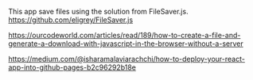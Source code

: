 This app save files using the solution from FileSaver.js.
https://github.com/eligrey/FileSaver.js

https://ourcodeworld.com/articles/read/189/how-to-create-a-file-and-generate-a-download-with-javascript-in-the-browser-without-a-server

https://medium.com/@isharamalaviarachchi/how-to-deploy-your-react-app-into-github-pages-b2c96292b18e